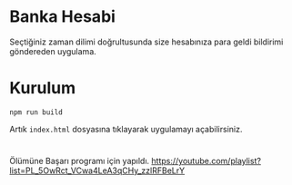 # Banka Hesabi
Seçtiğiniz zaman dilimi doğrultusunda size hesabınıza para geldi bildirimi göndereden uygulama.

# Kurulum
```npm run build``` 

Artık ```index.html``` dosyasına tıklayarak uygulamayı açabilirsiniz.





#
Ölümüne Başarı programı için yapıldı.
https://youtube.com/playlist?list=PL_5OwRct_VCwa4LeA3qCHy_zzlRFBeLrY